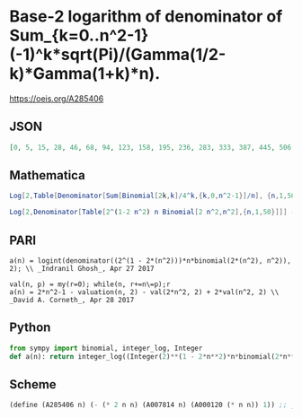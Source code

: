 # Base\-2 logarithm of denominator of Sum\_\{k\=0\.\.n^2\-1\} \(\-1\)^k\*sqrt\(Pi\)/\(Gamma\(1/2\-k\)\*Gamma\(1\+k\)\*n\)\.
https://oeis.org/A285406
## JSON
```JSON
[0, 5, 15, 28, 46, 68, 94, 123, 158, 195, 236, 283, 333, 387, 445, 506, 574, 643, 716, 794, 875, 961, 1054, 1146, 1244, 1346, 1451, 1562, 1676, 1794, 1916, 2041, 2174, 2307, 2444, 2586, 2731, 2881, 3034, 3193, 3356, 3520, 3690, 3864, 4041, 4227, 4413, 4601, 4796, 4993]
```
## Mathematica
```Mathematica
Log[2,Table[Denominator[Sum[Binomial[2k,k]/4^k,{k,0,n^2-1}]/n], {n,1,50}]]
```
```Mathematica
Log[2,Denominator[Table[2^(1-2 n^2) n Binomial[2 n^2,n^2],{n,1,50}]]] (* _Ralf Steiner_, Apr 22 2017 *)
```
## PARI
```PARI
a(n) = logint(denominator((2^(1 - 2*(n^2)))*n*binomial(2*(n^2), n^2)), 2); \\ _Indranil Ghosh_, Apr 27 2017
```
```PARI
val(n, p) = my(r=0); while(n, r+=n\=p);r
a(n) = 2*n^2-1 - valuation(n, 2) - val(2*n^2, 2) + 2*val(n^2, 2) \\ _David A. Corneth_, Apr 28 2017
```
## Python
```Python
from sympy import binomial, integer_log, Integer
def a(n): return integer_log((Integer(2)**(1 - 2*n**2)*n*binomial(2*n**2, n**2)).denominator(), 2)[0] # _Indranil Ghosh_, Apr 27 2017
```
## Scheme
```Scheme
(define (A285406 n) (- (* 2 n n) (A007814 n) (A000120 (* n n)) 1)) ;; _Antti Karttunen_, Apr 28 2017
```
